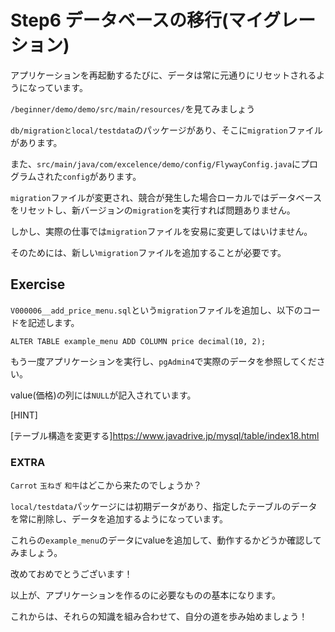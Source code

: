 
# Step6 データベースの移行(マイグレーション)

アプリケーションを再起動するたびに、データは常に元通りにリセットされるようになっています。

`/beginner/demo/demo/src/main/resources/`を見てみましょう

`db/migrationとlocal/testdata`のパッケージがあり、そこに`migration`ファイルがあります。

また、`src/main/java/com/excelence/demo/config/FlywayConfig.java`にプログラムされた`config`があります。

`migration`ファイルが変更され、競合が発生した場合ローカルではデータベースをリセットし、新バージョンの`migration`を実行すれば問題ありません。

しかし、実際の仕事では`migration`ファイルを安易に変更してはいけません。

そのためには、新しい`migration`ファイルを追加することが必要です。

## Exercise

`V000006__add_price_menu.sql`という`migration`ファイルを追加し、以下のコードを記述します。

`ALTER TABLE example_menu ADD COLUMN price decimal(10, 2);`

もう一度アプリケーションを実行し、`pgAdmin4`で実際のデータを参照してください。

value(価格)の列には`NULL`が記入されています。

[HINT]

[テーブル構造を変更する]https://www.javadrive.jp/mysql/table/index18.html

### EXTRA
`Carrot` `玉ねぎ` `和牛`はどこから来たのでしょうか？

`local/testdata`パッケージには初期データがあり、指定したテーブルのデータを常に削除し、データを追加するようになっています。

これらの`example_menu`のデータにvalueを追加して、動作するかどうか確認してみましょう。


改めておめでとうございます！

以上が、アプリケーションを作るのに必要なものの基本になります。

これからは、それらの知識を組み合わせて、自分の道を歩み始めましょう！